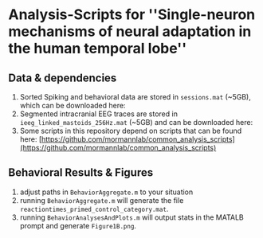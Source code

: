 # Analysis-Scripts for ''Single-neuron mechanisms of neural adaptation in the human temporal lobe''

## Data & dependencies
1. Sorted Spiking and behavioral data are stored in `sessions.mat` (~5GB), which can be downloaded here: 
2. Segmented intracranial EEG traces are stored in `ieeg_linked_mastoids_256Hz.mat` (~5GB) and can be downloaded here: 
3. Some scripts in this repository depend on scripts that can be found here: [https://github.com/mormannlab/common_analysis_scripts](https://github.com/mormannlab/common_analysis_scripts)

## Behavioral Results & Figures
1. adjust paths in `BehaviorAggregate.m` to your situation
2. running `BehaviorAggregate.m` will generate the file `reactiontimes_primed_control_category.mat`.
2. running `BehaviorAnalysesAndPlots.m` will output stats in the MATALB prompt and generate `Figure1B.png`.
